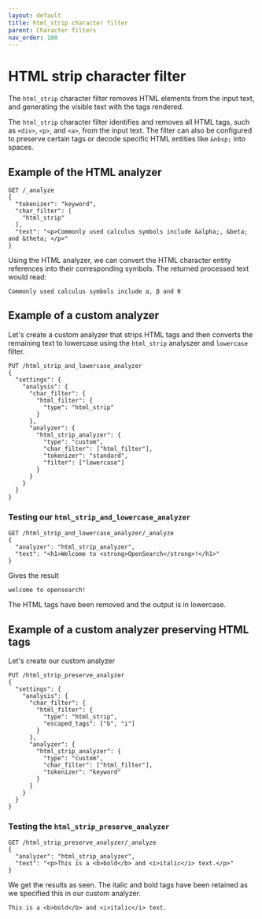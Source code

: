 ```yaml
---
layout: default
title: html_strip character filter
parent: Character filters
nav_order: 100
---
```


# HTML strip character filter
The `html_strip` character filter removes HTML elements from the input text, and generating the visible text with the tags rendered.

The `html_strip` character filter identifies and removes all HTML tags, such as `<div>`, `<p>`, and `<a>`, from the input text. The filter can also be configured to preserve certain tags or decode specific HTML entities like `&nbsp;` into spaces.

## Example of the HTML analyzer
```
GET /_analyze
{
  "tokenizer": "keyword",
  "char_filter": [
    "html_strip"
  ],
  "text": "<p>Commonly used calculus symbols include &alpha;, &beta; and &theta; </p>"
}
```
Using the HTML analyzer, we can convert the HTML character entity references into their corresponding symbols. The returned processed text would read:

```
Commonly used calculus symbols include α, β and θ 
```

## Example of a custom analyzer 

Let's create a custom analyzer that strips HTML tags and then converts the remaining text to lowercase using the `html_strip` analyszer and `lowercase` filter.
```
PUT /html_strip_and_lowercase_analyzer
{
  "settings": {
    "analysis": {
      "char_filter": {
        "html_filter": {
          "type": "html_strip"
        }
      },
      "analyzer": {
        "html_strip_analyzer": {
          "type": "custom",
          "char_filter": ["html_filter"],
          "tokenizer": "standard",
          "filter": ["lowercase"]
        }
      }
    }
  }
}
```
### Testing our `html_strip_and_lowercase_analyzer`
```
GET /html_strip_and_lowercase_analyzer/_analyze
{
  "analyzer": "html_strip_analyzer",
  "text": "<h1>Welcome to <strong>OpenSearch</strong>!</h1>"
}
```
Gives the result
```
welcome to opensearch!
```
The HTML tags have been removed and the output is in lowercase.

## Example of a custom analyzer preserving HTML tags
Let's create our custom analyzer
```
PUT /html_strip_preserve_analyzer
{
  "settings": {
    "analysis": {
      "char_filter": {
        "html_filter": {
          "type": "html_strip",
          "escaped_tags": ["b", "i"]
        }
      },
      "analyzer": {
        "html_strip_analyzer": {
          "type": "custom",
          "char_filter": ["html_filter"],
          "tokenizer": "keyword"
        }
      }
    }
  }
}
```
### Testing the `html_strip_preserve_analyzer`  
```
GET /html_strip_preserve_analyzer/_analyze
{
  "analyzer": "html_strip_analyzer",
  "text": "<p>This is a <b>bold</b> and <i>italic</i> text.</p>"
}

```
We get the results as seen. The italic and bold tags have been retained as we specified this in our custom analyzer.
```
This is a <b>bold</b> and <i>italic</i> text.
```
